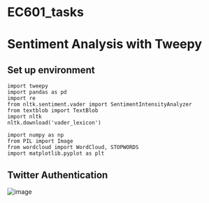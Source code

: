 # EC601_tasks
Sentiment Analysis with Tweepy
========
Set up environment
--

```
import tweepy
import pandas as pd
import re
from nltk.sentiment.vader import SentimentIntensityAnalyzer
from textblob import TextBlob
import nltk
nltk.download('vader_lexicon')

import numpy as np
from PIL import Image
from wordcloud import WordCloud, STOPWORDS
import matplotlib.pyplot as plt
```

Twitter Authentication
--

![image](​ ​https://github.com/lexsaints/powershell/blob/master/IMG/ps2.png​​)
